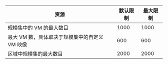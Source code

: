 | 资源 | 默认限制 | 最大限制 |
| --- | --- | --- |
| 规模集中的 VM 的最大数目 |1000 |1000 |
| 最大 VM 数，具体取决于规模集中的自定义 VM 映像|600 |600 |
| 区域中规模集的最大数目 |2000 |2000 |

<!--ms.date: 09/26/2018-->
